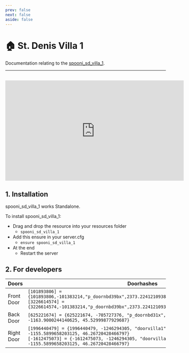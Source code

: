 ```yaml
---
prev: false
next: false
aside: false
---
```


# 🏠 St. Denis Villa 1
Documentation relating to the [spooni_sd_villa_1](https://spooni-mapping.tebex.io/package/5692534).

___
<br>
<iframe width="560" height="315" src="https://www.youtube.com/embed/RDFy8cZLsx4?si=7g-PowWdJNBA7KlM" frameborder="0" allow="accelerometer; autoplay; clipboard-write; encrypted-media; gyroscope; picture-in-picture; web-share" allowfullscreen></iframe>

## 1. Installation
spooni_sd_villa_1 works Standalone.  

To install spooni_sd_villa_1:
- Drag and drop the resource into your resources folder
  - `spooni_sd_villa_1`
- Add this ensure in your server.cfg
  - `ensure spooni_sd_villa_1`
- At the end
  - Restart the server

## 2. For developers
| Doors                     | Doorhashes
|---------------------------|----------------------------------------------------------------------------------|
| Front Door                | `[101893806] = {101893806,-101383214,"p_doornbd39bx",2373.2241210938,-1163.7399902344,46.404926300049}` <br> `[3226614574] = {3226614574,-101383214,"p_doornbd39bx",2373.2241210938,-1165.9399414063,46.404926300049}`
| Back Door                 | `[625221674] = {625221674, -705727376, "p_doornbd31x", 2348.510009765625, -1163.9000244140625, 45.52999877929687}`
| Right Door                | `[1996440479] = {1996440479, -1246294305, "doorvilla1", 2357.659912109375, -1155.5899658203125, 46.26720428466797}` <br> `[-1612475073] = {-1612475073, -1246294305, "doorvilla1", 2355.919921875, -1155.5899658203125, 46.26720428466797}`

<!--  -->
